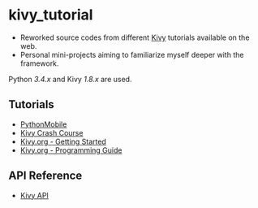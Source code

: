 # kivy_tutorial

- Reworked source codes from different [Kivy](http://kivy.org/) tutorials available on the web.
- Personal mini-projects aiming to familiarize myself deeper with the framework.

Python _3.4.x_ and Kivy _1.8.x_ are used.

## Tutorials
- [PythonMobile](http://pythonmobile.blogspot.com/)
- [Kivy Crash Course](http://inclem.net/pages/kivy-crash-course/)
- [Kivy.org - Getting Started](http://kivy.org/docs/gettingstarted/)
- [Kivy.org - Programming Guide](http://kivy.org/docs/guide/basic.html)

## API Reference
- [Kivy API](http://kivy.org/docs/api-kivy.html)
